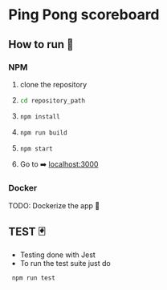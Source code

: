 # Ping Pong scoreboard

## How to run 🚗

### NPM

1. clone the repository
2. ```bash
   cd repository_path
   ```
3. ```bash
   npm install
   ```
4. ```bash
   npm run build
   ```
5. ```bash
   npm start
   ```
6. Go to ➡️ [localhost:3000](http://localhost:3000)

### Docker

TODO: Dockerize the app 🐋

## TEST 🃏

- Testing done with Jest
- To run the test suite just do

```bash
 npm run test
```
